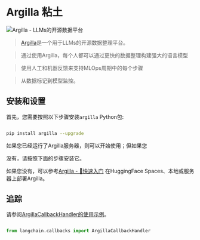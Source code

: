 # Argilla 粘土


![Argilla - LLMs的开源数据平台](https://argilla.io/og.png)



>[Argilla](https://argilla.io/)是一个用于LLMs的开源数据整理平台。

> 通过使用Argilla，每个人都可以通过更快的数据整理构建强大的语言模型

> 使用人工和机器反馈来支持MLOps周期中的每个步骤

> 从数据标记到模型监控。



## 安装和设置



首先，您需要按照以下步骤安装`argilla` Python包:



```bash

pip install argilla --upgrade

```



如果您已经运行了Argilla服务器，则可以开始使用；但如果您

没有，请按照下面的步骤安装它。



如果您没有，可以参考[Argilla - 🚀快速入门](https://docs.argilla.io/en/latest/getting_started/quickstart.html#Running-Argilla-Quickstart) 在HuggingFace Spaces、本地或服务器上部署Argilla。



## 追踪



请参阅[ArgillaCallbackHandler的使用示例](../modules/callbacks/examples/examples/argilla.ipynb)。



```python

from langchain.callbacks import ArgillaCallbackHandler

```

